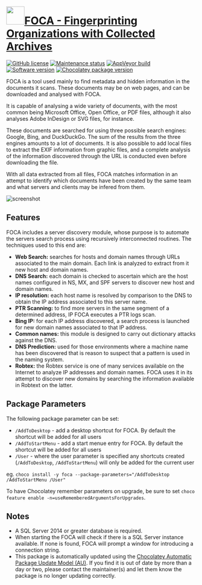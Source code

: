 # [<img src="https://cdn.jsdelivr.net/gh/dgalbraith/chocolatey-packages@a5529e7b188f10bb91d6dafe44560118ade9030a/icons/foca.png" width="48" height="48" />FOCA - Fingerprinting Organizations with Collected Archives](https://chocolatey.org/packages/foca)

[![GitHub license](https://img.shields.io/badge/License-GPLv3-blue.svg)](https://github.com/ElevenPaths/FOCA/blob/master/LICENSE.txt)
[![Maintenance status](https://img.shields.io/badge/Maintained%3F-yes-green.svg)](https://gitHub.com/dgalbraith/chocolatey-packages/graphs/commit-activity)
[![AppVeyor build](https://img.shields.io/appveyor/ci/dgalbraith/chocolatey-packages)](https://ci.appveyor.com/project/dgalbraith/chocolatey-packages)
[![Software version](https://img.shields.io/badge/Source-v3.4.6.2-blue.svg)](https://github.com/ElevenPaths/FOCA/releases/tag/v3.4.6.2)
[![Chocolatey package version](https://img.shields.io/chocolatey/v/foca?label=Chocolatey)](https://chocolatey.org/packages/foca)

FOCA is a tool used mainly to find metadata and hidden information in the documents it scans. These documents may be on
web pages, and can be downloaded and analysed with FOCA.

It is capable of analysing a wide variety of documents, with the most common being Microsoft Office, Open Office, or
PDF files, although it also analyses Adobe InDesign or SVG files, for instance.

These documents are searched for using three possible search engines: Google, Bing, and DuckDuckGo. The sum of the
results from the three engines amounts to a lot of documents. It is also possible to add local files to extract the
EXIF information from graphic files, and a complete analysis of the information discovered through the URL is conducted
even before downloading the file.

With all data extracted from all files, FOCA matches information in an attempt to identify which documents have been
created by the same team and what servers and clients may be infered from them.

![screenshot](https://cdn.jsdelivr.net/gh/dgalbraith/chocolatey-packages@a5529e7b188f10bb91d6dafe44560118ade9030a/automatic/foca/screenshot.png)

## Features

FOCA includes a server discovery module, whose purpose is to automate the servers search process using recursively
interconnected routines. The techniques used to this end are:

* **Web Search:** searches for hosts and domain names through URLs associated to the main domain. Each link is analyzed
to extract from it new host and domain names.
* **DNS Search:** each domain is checked to ascertain which are the host names configured in NS, MX, and SPF servers to
discover new host and domain names.
* **IP resolution:** each host name is resolved by comparison to the DNS to obtain the IP address associated to this
server name.
* **PTR Scanning:** to find more servers in the same segment of a determined address, IP FOCA executes a PTR logs scan.
* **Bing IP:** for each IP address discovered, a search process is launched for new domain names associated to that IP
address.
* **Common names:** this module is designed to carry out dictionary attacks against the DNS.
* **DNS Prediction:** used for those environments where a machine name has been discovered that is reason to suspect
that a pattern is used in the naming system.
* **Robtex:** the Robtex service is one of many services available on the Internet to analyze IP addresses and domain
names. FOCA uses it in its attempt to discover new domains by searching the information available in Robtext on the
latter.

## Package Parameters

The following package parameter can be set:

* `/AddToDesktop`   - add a desktop shortcut for FOCA. By default the shortcut will be added for all users
* `/AddToStartMenu` - add a start menue entry for FOCA. By default the shortcut will be added for all users
* `/User`           - where the user parameter is specified any shortcuts created (`/AddToDesktop`, `/AddToStartMenu`)
will only be added for the current user

eg. `choco install -y foca --package-parameters="/AddToDesktop /AddToStartMenu /User"`

To have Chocolatey remember parameters on upgrade, be sure to set `choco feature enable -n=useRememberedArgumentsForUpgrades`.

## Notes

* A SQL Server 2014 or greater database is required.
* When starting the FOCA will check if there is a SQL Server instance available. If none is found, FOCA will prompt a
window for introducing a connection string.
* This package is automatically updated using the [Chocolatey Automatic Package Update Model (AU)](https://github.com/majkinetor/au/blob/master/README.md).
If you find it is out of date by more than a day or two, please contact the maintainer(s) and let them know the package is no longer updating correctly.
